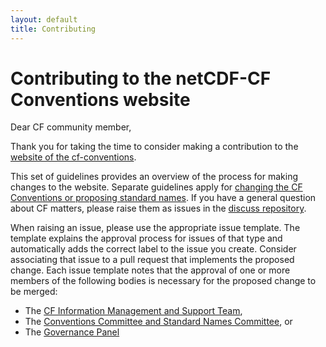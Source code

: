 ```yaml
---
layout: default
title: Contributing
---
```

# Contributing to the netCDF-CF Conventions website

Dear CF community member,

Thank you for taking the time to consider making a contribution to the [website of the cf-conventions][cf-website].

This set of guidelines provides an overview of the process for making changes to the website.
Separate guidelines apply for [changing the CF Conventions or proposing standard names][contribute-conventions].
If you have a general question about CF matters, please raise them as issues in the [discuss repository][discuss].

When raising an issue, please use the appropriate issue template.
The template explains the approval process for issues of that type and automatically adds the correct label to the issue you create.
Consider associating that issue to a pull request that implements the proposed change.
Each issue template notes that the approval of one or more members of the following bodies is necessary for the proposed change to be merged:
- The [CF Information Management and Support Team][info-mgmt],
- The [Conventions Committee and Standard Names Committee][committee], or
- The [Governance Panel][gov-panel]

[cf-website]: http://cfconventions.org/
[contribute-conventions]: https://github.com/cf-convention/cf-conventions/blob/master/CONTRIBUTING.md
[discuss]: https://github.com/cf-convention/discuss/issues
[info-mgmt]: http://cfconventions.org/governance.html#information-management-and-support
[committee]: http://cfconventions.org/governance.html#conventions-committee-and-standard-names-committee
[gov-panel]: http://cfconventions.org/governance.html#governance-panel
